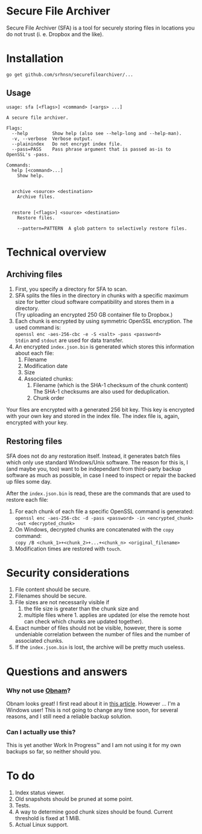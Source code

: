 # Secure File Archiver

Secure File Archiver (SFA) is a tool for securely storing files in locations
you do not trust (i. e. Dropbox and the like).

# Installation

`go get github.com/srhnsn/securefilearchiver/...`

## Usage

    usage: sfa [<flags>] <command> [<args> ...]

    A secure file archiver.

    Flags:
      --help         Show help (also see --help-long and --help-man).
      -v, --verbose  Verbose output.
      --plainindex   Do not encrypt index file.
      --pass=PASS    Pass phrase argument that is passed as-is to OpenSSL's -pass.

    Commands:
      help [<command>...]
        Show help.


      archive <source> <destination>
        Archive files.


      restore [<flags>] <source> <destination>
        Restore files.

        --pattern=PATTERN  A glob pattern to selectively restore files.

# Technical overview

## Archiving files

1. First, you specify a directory for SFA to scan.
1. SFA splits the files in the directory in chunks with a specific maximum size for better
   cloud software compatibility and stores them in a directory.  
   (Try uploading an encrypted 250 GB container file to Dropbox.)
1. Each chunk is encrypted by using symmetric OpenSSL encryption. The used command is:  
   `openssl enc -aes-256-cbc -e -S <salt> -pass <password>`  
   `Stdin` and `stdout` are used for data transfer.
1. An encrypted `index.json.bin` is generated which stores this information about each file:
    1. Filename
    1. Modification date
    1. Size
    1. Associated chunks:
        1. Filename (which is the SHA-1 checksum of the chunk content)  
           The SHA-1 checksums are also used for deduplication.
        1. Chunk order

Your files are encrypted with a generated 256 bit key. This key is encrypted with your own
key and stored in the index file. The index file is, again, encrypted with your key.

## Restoring files

SFA does not do any restoration itself. Instead, it generates batch files which only use
standard Windows/Unix software. The reason for this is, I (and maybe you, too) want to
be independant from third-party backup software as much as possible, in case I need to
inspect or repair the backed up files some day.

After the `index.json.bin` is read, these are the commands that are used to restore
each file:

1. For each chunk of each file a specific OpenSSL command is generated:  
   `openssl enc -aes-256-cbc -d -pass <password> -in <encrypted_chunk> -out <decrypted_chunk>`
1. On Windows, decrypted chunks are concatenated with the `copy` command:  
   `copy /B <chunk_1>+<chunk_2>+...+<chunk_n> <original_filename>`
1. Modification times are restored with `touch`.

# Security considerations

1. File content should be secure.
1. Filenames should be secure.
1. File sizes are not necessarily visible if
    1. the file size is greater than the chunk size and
    1. multiple files where 1. applies are updated (or else the remote host can check
       which chunks are updated together).
1. Exact number of files should not be visible, however, there is some undeniable correlation
   between the number of files and the number of associated chunks.
1. If the `index.json.bin` is lost, the archive will be pretty much useless.

# Questions and answers

### Why not use [Obnam](http://obnam.org/)?

Obnam looks great! I first read about it in
[this article](http://changelog.complete.org/archives/9353-roundup-of-remote-encrypted-deduplicated-backups-in-linux).
However ... I'm a Windows user! This is not going to change any time soon, for several
reasons, and I still need a reliable backup solution.

### Can I actually use this?

This is yet another Work In Progress™ and I am not using it for my own backups so far, so
neither should you.

# To do

1. Index status viewer.
1. Old snapshots should be pruned at some point.
1. Tests.
1. A way to determine good chunk sizes should be found. Current threshold is fixed at 1 MiB.
1. Actual Linux support.
